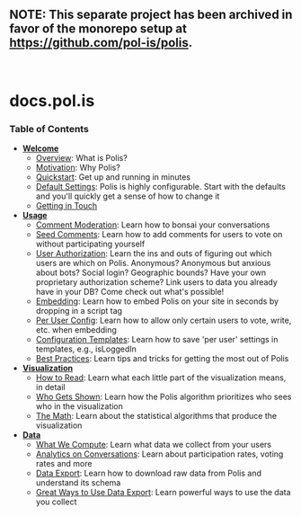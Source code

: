 ## NOTE: This separate project has been archived in favor of the monorepo setup at https://github.com/pol-is/polis.

<br/>




# docs.pol.is

### Table of Contents

* **[Welcome](./welcome/README.md)**
  * [Overview](./welcome/Overview.md): What is Polis?
  * [Motivation](./welcome/Motivation.md): Why Polis?
  * [Quickstart](./welcome/Quickstart.md): Get up and running in minutes
  * [Default Settings](./welcome/DefaultSettings.md): Polis is highly configurable. Start with the defaults and you'll quickly get a sense of how to change it
  * [Getting in Touch](./welcome/GettingInTouch.md)
* **[Usage](./usage/README.md)**
  * [Comment Moderation](./usage/CommentModeration.md): Learn how to bonsai your conversations
  * [Seed Comments](./usage/SeedComments.md): Learn how to add comments for users to vote on without participating yourself
  * [User Authorization](./usage/UserAuthorization.md): Learn the ins and outs of figuring out which users are which on Polis. Anonymous? Anonymous but anxious about bots? Social login? Geographic bounds? Have your own proprietary authorization scheme? Link users to data you already have in your DB? Come check out what's possible!
  * [Embedding](./usage/Embedding.md): Learn how to embed Polis on your site in seconds by dropping in a script tag
  * [Per User Config](./usage/PerUserConfig): Learn how to allow only certain users to vote, write, etc. when embedding
  * [Configuration Templates](./usage/ConfigurationTemplates.md): Learn how to save 'per user' settings in templates, e.g., isLoggedIn
  * [Best Practices](./usage/BestPractices.md): Learn tips and tricks for getting the most out of Polis
* **[Visualization](./visualization/README.md)**
  * [How to Read](./visualization/HowToRead.md): Learn what each little part of the visualization means, in detail
  * [Who Gets Shown](./visualization/WhoGetsShown.md): Learn how the Polis algorithm prioritizes who sees who in the visualization
  * [The Math](./visualization/TheMath.md): Learn about the statistical algorithms that produce the visualization
* **[Data](./data/README.md)**
  * [What We Compute](./data/WhatWeCompute.md): Learn what data we collect from your users
  * [Analytics on Conversations](./data/Analytics.md): Learn about participation rates, voting rates and more
  * [Data Export](./data/Export.md): Learn how to download raw data from Polis and understand its schema
  * [Great Ways to Use Data Export](./data/HowToUse.md): Learn powerful ways to use the data you collect
